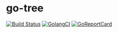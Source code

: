# go-tree

[![Build Status](https://travis-ci.org/KevinAnthony/go-tree.svg)](https://travis-ci.org/KevinAnthony/go-tree)
[![GolangCI](https://golangci.com/badges/github.com/golangci/golangci-lint.svg)](https://golangci.com)
[![GoReportCard](https://goreportcard.com/badge/KevinAnthony/go-tree)](https://goreportcard.com/report/github.com/KevinAnthony/go-tree)